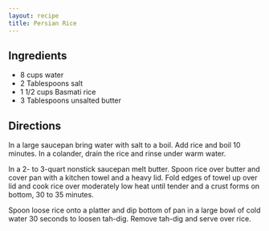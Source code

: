 ```yaml
---
layout: recipe
title: Persian Rice
---
```


## Ingredients

* 8 cups water
* 2 Tablespoons salt
* 1 1/2 cups Basmati rice
* 3 Tablespoons unsalted butter

## Directions

In a large saucepan bring water with salt to a boil. Add rice and boil
10 minutes. In a colander, drain the rice and rinse under warm water.

In a 2- to 3-quart nonstick saucepan melt butter. Spoon rice over butter
and cover pan with a kitchen towel and a heavy lid. Fold edges of towel
up over lid and cook rice over moderately low heat until tender and a
crust forms on bottom, 30 to 35 minutes.

Spoon loose rice onto a platter and dip bottom of pan in a large bowl of
cold water 30 seconds to loosen tah-dig. Remove tah-dig and serve over
rice.
